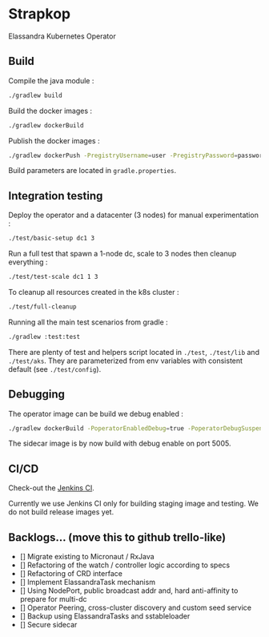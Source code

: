 # Strapkop

Elassandra Kubernetes Operator

## Build

Compile the java module :
```bash
./gradlew build
```

Build the docker images :
```bash
./gradlew dockerBuild
```

Publish the docker images :
```bash
./gradlew dockerPush -PregistryUsername=user -PregistryPassword=password -PregistryEmail=user@example.com
```

Build parameters are located in `gradle.properties`.

## Integration testing

Deploy the operator and a datacenter (3 nodes) for manual experimentation :
```bash
./test/basic-setup dc1 3
```

Run a full test that spawn a 1-node dc, scale to 3 nodes then cleanup everything :
```bash
./test/test-scale dc1 1 3
```

To cleanup all resources created in the k8s cluster :
```bash
./test/full-cleanup
```

Running all the main test scenarios from gradle :
```bash
./gradlew :test:test
```

There are plenty of test and helpers script located in `./test`, `./test/lib` and `./test/aks`.
They are parameterized from env variables with consistent default (see `./test/config`).

## Debugging

The operator image can be build we debug enabled :
```bash
./gradlew dockerBuild -PoperatorEnabledDebug=true -PoperatorDebugSuspend=false
```

The sidecar image is by now build with debug enable on port 5005.

## CI/CD

Check-out the [Jenkins CI](https://jenkins.azure.strapcloud.com/blue/organizations/jenkins/strapkop/activity).

Currently we use Jenkins CI only for building staging image and testing. We do not build release images yet.

## Backlogs... (move this to github trello-like)

- [] Migrate existing to Micronaut / RxJava
- [] Refactoring of the watch / controller logic according to specs
- [] Refactoring of CRD interface
- [] Implement ElassandraTask mechanism
- [] Using NodePort, public broadcast addr and, hard anti-affinity to prepare for multi-dc
- [] Operator Peering, cross-cluster discovery and custom seed service
- [] Backup using ElassandraTasks and sstableloader
- [] Secure sidecar





